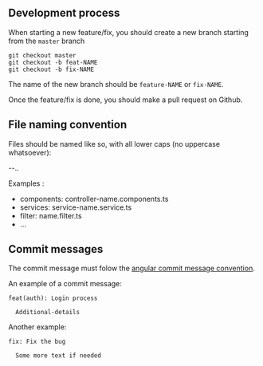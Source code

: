 ## Development process

When starting a new feature/fix, you should create a new branch starting from the `master` branch
```
git checkout master
git checkout -b feat-NAME
git checkout -b fix-NAME
```

The name of the new branch should be `feature-NAME` or `fix-NAME`.

Once the feature/fix is done, you should make a pull request on Github.

## File naming convention

Files should be named like so, with all lower caps (no uppercase whatsoever):

<NAME>-<WITH>-<DASH>.<TYPE>.<EXTENSION>

Examples :

- components: controller-name.components.ts
- services: service-name.service.ts
- filter: name.filter.ts
- ...

## Commit messages

The commit message must folow the [angular commit message convention](https://github.com/angular/angular/blob/master/CONTRIBUTING.md#commit).

An example of a commit message:
```
feat(auth): Login process

  Additional-details
```

Another example:
```
fix: Fix the bug

  Some more text if needed
```
